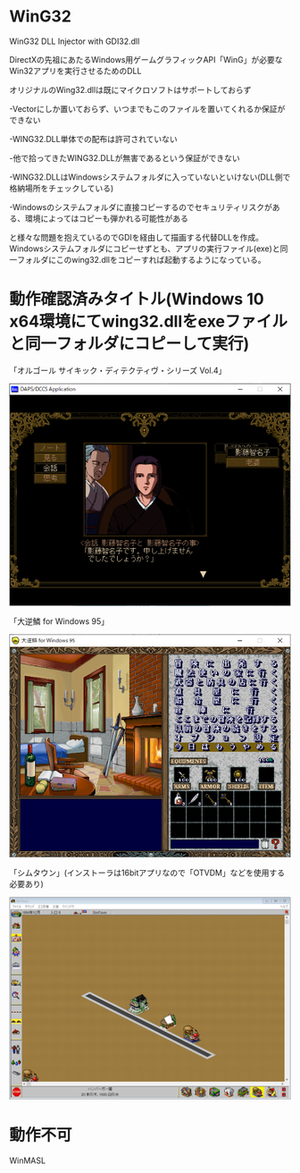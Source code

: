 # WinG32
WinG32 DLL Injector with GDI32.dll

DirectXの先祖にあたるWindows用ゲームグラフィックAPI「WinG」が必要なWin32アプリを実行させるためのDLL

オリジナルのWing32.dllは既にマイクロソフトはサポートしておらず

-Vectorにしか置いておらず、いつまでもこのファイルを置いてくれるか保証ができない

-WING32.DLL単体での配布は許可されていない

-他で拾ってきたWING32.DLLが無害であるという保証ができない

-WING32.DLLはWindowsシステムフォルダに入っていないといけない(DLL側で格納場所をチェックしている)

-Windowsのシステムフォルダに直接コピーするのでセキュリティリスクがある、環境によってはコピーも弾かれる可能性がある

と様々な問題を抱えているのでGDIを経由して描画する代替DLLを作成。Windowsシステムフォルダにコピーせずとも、アプリの実行ファイル(exe)と同一フォルダにこのwing32.dllをコピーすれば起動するようになっている。



# 動作確認済みタイトル(Windows 10 x64環境にてwing32.dllをexeファイルと同一フォルダにコピーして実行)

「オルゴール サイキック・ディテクティヴ・シリーズ Vol.4」

![Orgal](/Samples/Orgal.png)


「大逆鱗 for Windows 95」

![Dai Gekirin](/Samples/DaiGekirin.png)


「シムタウン」(インストーラは16bitアプリなので「OTVDM」などを使用する必要あり)

![Sim Town](/Samples/SimTown.PNG)


# 動作不可

WinMASL
